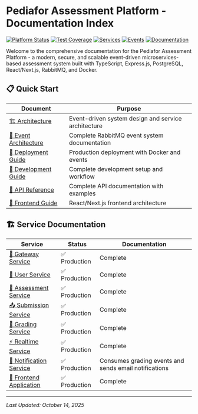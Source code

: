 # Pediafor Assessment Platform - Documentation Index

[![Platform Status](https://img.shields.io/badge/Platform-Production%20Ready-success)](.)
[![Test Coverage](https://img.shields.io/badge/Tests-High%20Test%20Coverage-success)](.)
[![Services](https://img.shields.io/badge/Services-7%20Backend%20%2B%20Frontend-blue)](.)
[![Events](https://img.shields.io/badge/Events-RabbitMQ%20Powered-orange)](.)
[![Documentation](https://img.shields.io/badge/Documentation-Complete-brightgreen)](.)

Welcome to the comprehensive documentation for the Pediafor Assessment Platform - a modern, secure, and scalable event-driven microservices-based assessment system built with TypeScript, Express.js, PostgreSQL, React/Next.js, RabbitMQ, and Docker.

## 📋 Quick Start

| Document | Purpose |
|----------|---------|
| [🏗️ Architecture](./architecture.md) | Event-driven system design and service architecture |
| [🔄 Event Architecture](./event-driven-architecture.md) | Complete RabbitMQ event system documentation |
| [🚀 Deployment Guide](./deployment.md) | Production deployment with Docker and events |
| [🔧 Development Guide](./development.md) | Complete development setup and workflow |
| [📡 API Reference](./api.md) | Complete API documentation with examples |
| [🎨 Frontend Guide](../frontend/README.md) | React/Next.js frontend architecture |

## 🏗️ Service Documentation

| Service | Status | Documentation |
|---------|--------|---------------|
| [🚪 Gateway Service](./gateway-service.md) | ✅ Production | Complete |
| [👤 User Service](./user-service.md) | ✅ Production | Complete |
| [📝 Assessment Service](./assessment-service.md) | ✅ Production | Complete |
| [📤 Submission Service](./submission-service.md) | ✅ Production | Complete |
| [🎯 Grading Service](./grading-service.md) | ✅ Production | Complete |
| [⚡ Realtime Service](./gateway-service.md) | ✅ Production | Complete |
| [🔔 Notification Service](./notification-service.md) | ✅ Production | Consumes grading events and sends email notifications |
| [🎨 Frontend Application](../frontend/README.md) | ✅ Production | Complete |

---

*Last Updated: October 14, 2025*
